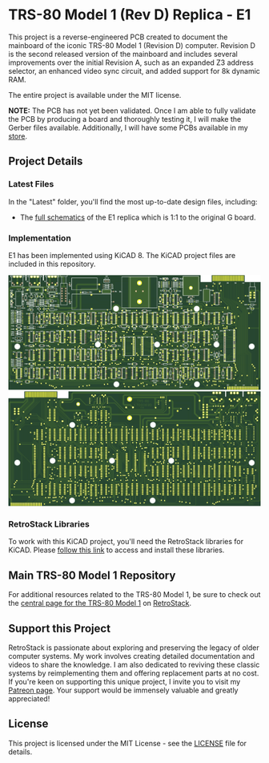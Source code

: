 # TRS-80 Model 1 (Rev D) Replica - E1

This project is a reverse-engineered PCB created to document the mainboard of the iconic TRS-80 Model 1 (Revision D) computer. Revision D is the second released version of the mainboard and includes several improvements over the initial Revision A, such as an expanded Z3 address selector, an enhanced video sync circuit, and added support for 8k dynamic RAM.

The entire project is available under the MIT license.

**NOTE:** The PCB has not yet been validated. Once I am able to fully validate the PCB by producing a board and thoroughly testing it, I will make the Gerber files available. Additionally, I will have some PCBs available in my [store](https://shop.retrostack.org).

## Project Details

### Latest Files

In the "Latest" folder, you'll find the most up-to-date design files, including:

- The [full schematics](/Latest/TRS80_Model_I_D_E1_Schematics.pdf) of the E1 replica which is 1:1 to the original G board.

### Implementation

E1 has been implemented using KiCAD 8. The KiCAD project files are included in this repository.

![E1 Replica Front](/Latest/TRS80_Model_I_D_E1_3D_Front.png)
![E1 Replica Back](/Latest/TRS80_Model_I_D_E1_3D_Back.png)

### RetroStack Libraries

To work with this KiCAD project, you'll need the RetroStack libraries for KiCAD. Please [follow this link](https://www.github.com/RetroStack/KiCAD-Libraries) to access and install these libraries.

## Main TRS-80 Model 1 Repository

For additional resources related to the TRS-80 Model 1, be sure to check out the [central page for the TRS-80 Model 1](https://www.github.com/RetroStack/TRS-80-Model-I) on [RetroStack](https://www.github.com/RetroStack).

## Support this Project

RetroStack is passionate about exploring and preserving the legacy of older computer systems. My work involves creating detailed documentation and videos to share the knowledge. I am also dedicated to reviving these classic systems by reimplementing them and offering replacement parts at no cost. If you're keen on supporting this unique project, I invite you to visit my [Patreon page](https://www.patreon.com/RetroStack). Your support would be immensely valuable and greatly appreciated!

## License

This project is licensed under the MIT License - see the [LICENSE](LICENSE) file for details.
